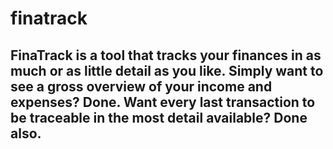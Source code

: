 # finatrack
## FinaTrack is a tool that tracks your finances in as much or as little detail as you like. Simply want to see a gross overview of your income and expenses? Done. Want every last transaction to be traceable in the most detail available? Done also.
